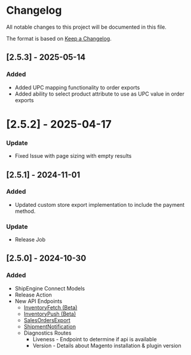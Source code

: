 # Changelog

All notable changes to this project will be documented in this file.

The format is based on [Keep a Changelog](https://keepachangelog.com/en/1.0.0/).

## [2.5.3] - 2025-05-14
### Added
- Added UPC mapping functionality to order exports
- Added ability to select product attribute to use as UPC value in order exports

# [2.5.2] - 2025-04-17
### Update
- Fixed Issue with page sizing with empty results

## [2.5.1] - 2024-11-01
### Added
- Updated custom store export implementation to include the payment method.
### Update
- Release Job 

## [2.5.0] - 2024-10-30
### Added
- ShipEngine Connect Models
- Release Action
- New API Endpoints
    - [InventoryFetch (Beta)](#)
    - [InventoryPush (Beta)](#)
    - [SalesOrdersExport](https://connect.shipengine.com/orders/reference/operation/OrderSource_SalesOrdersExport/)
    - [ShipmentNotification](https://connect.shipengine.com/orders/reference/operation/OrderSource_ShipmentNotification/)
    - Diagnostics Routes
        - Liveness - Endpoint to determine if api is available
        - Version - Details about Magento installation & plugin version
